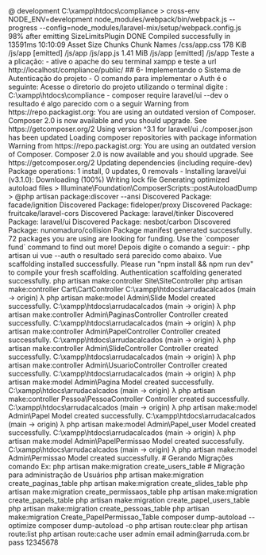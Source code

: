 <? php
## 1 - Ambiente de Desenvolvimento Atualizando/instalando o Laravel
- Instale o Composer
    https://getcomposer.org/download/

- Atualize/Instale o NOJE.JS
    https://nodejs.org/en/download/   instale a versão LTS equivalente ao seu sistema operacional.

- Faça o Download do Composer: # instale ou atualize.

- Baixe o cmder -  É um emulador de console

https://cmder.en.softonic.com/

- instale o vscode

    https://code.visualstudio.com/download

- instale o xampp

    https://www.apachefriends.org/pt_br/download.html

    (não ative o mysql do xampp)

- instale o Mysql 8x.
    https://www.mysql.com/downloads/

    durante o processo de instalação já ative o MySQL Workbench, Gerenciador de Banco de dados nativo do Mysql


## 2 - Instalando / atualizando o Laravel

  -  composer global require laravel/installer

λ php -v
PHP 7.4.8 (cli) (built: Jul  9 2020 11:30:39) ( ZTS Visual C++ 2017 x64 )
Copyright (c) The PHP Group
Zend Engine v3.4.0, Copyright (c) Zend Technologies
    with Xdebug v2.8.1, Copyright (c) 2002-2019, by Derick Rethans

## 3 -  Criando o projeto
Composer version 2.0.8 2020-12-03 17:20:38
PHP 7.4.8 (cli) (built: Jul  9 2020 11:30:39) ( ZTS Visual C++ 2017 x64 )

composer create-project laravel/laravel arrudacalcados

Application key set successfully.

## 4- Configurando o Banco de dados MSQL para o projeto

No seu SGBD crie o banco de dados

  - CREATE SCHEMA `arruda` DEFAULT CHARACTER SET utf8mb4 ;

## Utilize VsCode

adicione o local do diretório como workspace

C:\xampp\htdocs\arrudacalcados

- No diretorio do projeto criado no arquivo .env, atualize suas conexoes de banco de dados ex:

# .ENV

DB_CONNECTION=mysql
DB_HOST=127.0.0.1
DB_PORT=3306
DB_DATABASE=arruda
DB_USERNAME=root
DB_PASSWORD=mila


## 5- Demais configurações

## a) - Instalando o  NPM

utilize o terminal Cmander ou outro da preferência

    - mpm install
    se não funcionar digite:
    - npm install --global cross-env
    Em seguida execute novamente o comando.
    - npm install

    obs: Se mesmo assim não funcionar:
        Invoque o nmp a partir do prompt do DOS, como administrador, pelo Bash ou pelo powershell
        Com o comando CMD.exe para abrir um prompt inline do DOS, faça seu trabalho com nmp conforme descrito acima e use exit para sair do DOS.

         - npm install --global cross-env
        Em seguida execute novamente o comando.
        -  npm install
        se ao instalar tiver aviso de vulnerabilidade execute o comando :
        - npm audit fix

 ## b) Habilitando as configurações de CSS

    Execute o comando:

     -  npm run dev

    o resultado será algo parecido com isso a seguir.

> @ development C:\xampp\htdocs\compliance
> cross-env NODE_ENV=development node_modules/webpack/bin/webpack.js --progress --config=node_modules/laravel-mix/setup/webpack.config.js

98% after emitting SizeLimitsPlugin
 DONE  Compiled successfully in 13591ms                                                      10:10:09
       Asset      Size   Chunks             Chunk Names
/css/app.css   178 KiB  /js/app  [emitted]  /js/app
  /js/app.js  1.41 MiB  /js/app  [emitted]  /js/app

Teste a a plicação:
- ative o apache do seu terminal xampp e  teste a url

  http://localhost/compliance/public/

## 6- Implementando o Sistema de Autenticação do projeto

- O comando para implementar o Auth é o seguinte:
    Acesse o diretorio do projeto utilizando o terminal digite :
    C:\xampp\htdocs\compliance

    - composer require laravel/ui --dev

o resultado é algo parecido com o a seguir

Warning from https://repo.packagist.org: You are using an outdated version of Composer. Composer 2.0 is now available and you should upgrade. See https://getcomposer.org/2
Using version ^3.1 for laravel/ui
./composer.json has been updated
Loading composer repositories with package information
Warning from https://repo.packagist.org: You are using an outdated version of Composer. Composer 2.0 is now available and you should upgrade. See https://getcomposer.org/2
Updating dependencies (including require-dev)
Package operations: 1 install, 0 updates, 0 removals
  - Installing laravel/ui (v3.1.0): Downloading (100%)
Writing lock file
Generating optimized autoload files
> Illuminate\Foundation\ComposerScripts::postAutoloadDump
> @php artisan package:discover --ansi
Discovered Package: facade/ignition
Discovered Package: fideloper/proxy
Discovered Package: fruitcake/laravel-cors
Discovered Package: laravel/tinker
Discovered Package: laravel/ui
Discovered Package: nesbot/carbon
Discovered Package: nunomaduro/collision
Package manifest generated successfully.
72 packages you are using are looking for funding.
Use the `composer fund` command to find out more!

Depois digite o comando a seguir:

    - php artisan ui vue --auth

o resultado será parecido como abaixo.

Vue scaffolding installed successfully.
Please run "npm install && npm run dev" to compile your fresh scaffolding.
Authentication scaffolding generated successfully.





 php artisan make:controller Site\SiteController
 php artisan make:controller Cart\CartController
 C:\xampp\htdocs\arrudacalcados (main -> origin)
 λ php artisan make:model Admin\Slide
 Model created successfully.
 
 C:\xampp\htdocs\arrudacalcados (main -> origin)
 λ php artisan make:controller Admin\PaginasController
 Controller created successfully.
 
 C:\xampp\htdocs\arrudacalcados (main -> origin)
 λ php artisan make:controller Admin\PapelController
 Controller created successfully.
 
 C:\xampp\htdocs\arrudacalcados (main -> origin)
 λ php artisan make:controller Admin\SlideController
 Controller created successfully.
 
 C:\xampp\htdocs\arrudacalcados (main -> origin)
 λ php artisan make:controller Admin\UsuarioController
 Controller created successfully.
 
 C:\xampp\htdocs\arrudacalcados (main -> origin)
 λ php artisan make:model Admin\Pagina
 Model created successfully.
 
 C:\xampp\htdocs\arrudacalcados (main -> origin)
 λ php artisan make:controller Pessoa\PessoaController
 Controller created successfully.
 
 C:\xampp\htdocs\arrudacalcados (main -> origin)
 λ php artisan make:model Admin\Papel
 Model created successfully.
 
 C:\xampp\htdocs\arrudacalcados (main -> origin)
 λ php artisan make:model Admin\Papel_user
 Model created successfully.
 
 C:\xampp\htdocs\arrudacalcados (main -> origin)
 λ php artisan make:model Admin\PapelPermissao
 Model created successfully.
 
 C:\xampp\htdocs\arrudacalcados (main -> origin)
 λ php artisan make:model Admin\Permissao
 Model created successfully.
 
 # Gerando Migrações comando Ex:  php artisan make:migration create_users_table
 # Migração para administração de Usuários
 
 php artisan make:migration create_paginas_table
 php artisan make:migration create_slides_table
 
  
 php artisan make:migration create_permissaos_table
 php artisan make:migration create_papels_table
 php artisan make:migration create_papel_users_table
 php artisan make:migration create_pessoas_table
 php artisan make:migration Create_PapelPermissao_Table
 



 
 
composer dump-autoload --optimize
composer dump-autoload -o
php artisan route:clear
php artisan route:list
php artisan route:cache


user admin
email admin@arruda.com.br
pass 12345678
